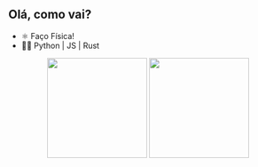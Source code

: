 ## Olá, como vai?

- ⚛️ Faço Física!
- 👨‍💻 Python | JS | Rust

<div align="center">
  <img height="180em" src="https://github-readme-stats.vercel.app/api?username=KauanNogueira&show_icons=true&theme=dracula&include_all_commits=true&count_private=true"/>
  <img height="180em" src="https://github-readme-stats.vercel.app/api/top-langs/?username=KauanNogueira&layout=compact&langs_count=7&theme=dracula"/>
</div>
